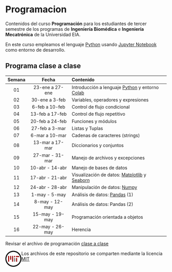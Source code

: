 # Programacion
Contenidos del curso **Programación** para los estudiantes de tercer semestre de los programas de **Ingeniería Biomédica** e **Ingeniería Mecatrónica** de la Universidad EIA.

En este curso empleamos el lenguaje [Python](https://www.python.org/) usando [Jupyter Notebook](https://jupyter.org/) como entorno de desarrollo.

## Programa clase a clase

|**Semana**| **Fecha**|**Contenido**|
|:-----:|:-------------:|:------------------|
|01	| 23-ene a 27-ene	|Introducción a lenguaje [Python](http://www.python.org) y entorno [Colab](http://colab.research.google.com)|
|02	| 30-ene a 3-feb	| Variables, operadores y expresiones|	
|03	| 6-feb a 10-feb	| Control de flujo condicional|
|04	| 13-feb a 17-feb	| Control de flujo repetitivo|
|05	| 20-feb a 24-feb	| Funciones y módulos|
|06	| 27-feb a 3-mar	| Listas y Tuplas|
|07	| 6-mar a 10-mar	| Cadenas de caracteres (strings)|
|08	| 13-mar a 17-mar	| Diccionarios y conjuntos|
|09	| 27-mar - 31-mar	| Manejo de archivos y excepciones|
|10	| 10-abr - 14-abr	| Manejo de bases de datos|
|11	| 17-abr - 21-abr	| Visualización de datos: [Matplotlib](https://matplotlib.org/) y [Seaborn](https://seaborn.pydata.org/)|
|12	| 24-abr - 28-abr	| Manipulación de datos: [Numpy](https://numpy.org/)|
|13	| 1-may - 5-may		| Análisis de datos: [Pandas](https://pandas.pydata.org/) (1)|	
|14	| 8-may - 12-may	| Análisis de datos: Pandas (2)|
|15	| 15-may - 19-may	| Programación orientada a objetos|
|16	| 22-may - 26-may	| Herencia|

Revisar el archivo de programación <a href="Material/Planeación_Clase_A_Clase.xlsx"> clase a clase </a>

<img src="/Images/mit_license_icon.svg" alt="MIT License Icon" style="float:left;width: 50px;"/> Los archivos de este repositorio se comparten mediante la licencia [MIT](LICENSE)
